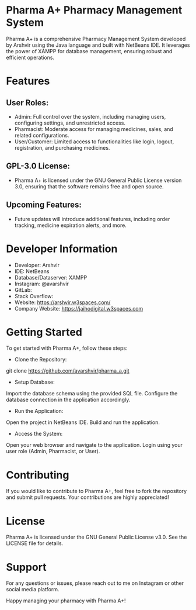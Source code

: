 # Pharma A+  Pharmacy Management System

Pharma A+ is a comprehensive Pharmacy Management System developed by Arshvir using the Java language and built with NetBeans IDE. It leverages the power of XAMPP for database management, ensuring robust and efficient operations.

# Features
## User Roles:

* Admin: Full control over the system, including managing users, configuring settings, and unrestricted access.
* Pharmacist: Moderate access for managing medicines, sales, and related configurations.
* User/Customer: Limited access to functionalities like login, logout, registration, and purchasing medicines.
## GPL-3.0 License:

* Pharma A+ is licensed under the GNU General Public License version 3.0, ensuring that the software remains free and open source.
## Upcoming Features:

* Future updates will introduce additional features, including order tracking, medicine expiration alerts, and more.
# Developer Information
* Developer: Arshvir
* IDE: NetBeans
* Database/Dataserver: XAMPP
* Instagram: @avarshvir
* GitLab: 
* Stack Overflow: 
* Website: https://arshvir.w3spaces.com/
* Company Website: https://jaihodigital.w3spaces.com
# Getting Started
To get started with Pharma A+, follow these steps:

* Clone the Repository:

git clone https://github.com/avarshvir/pharma_a.git
* Setup Database:

Import the database schema using the provided SQL file.
Configure the database connection in the application accordingly.
* Run the Application:

Open the project in NetBeans IDE.
Build and run the application.
* Access the System:

Open your web browser and navigate to the application.
Login using your user role (Admin, Pharmacist, or User).
# Contributing
If you would like to contribute to Pharma A+, feel free to fork the repository and submit pull requests. Your contributions are highly appreciated!

# License
Pharma A+ is licensed under the GNU General Public License v3.0. See the LICENSE file for details.

# Support
For any questions or issues, please reach out to me on Instagram or other social media platform.

Happy managing your pharmacy with Pharma A+!